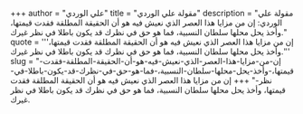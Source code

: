 +++
author = "علي الوردي"
title = "مقولة علي الوردي"
description = "مقولة علي الوردي: إن من مزايا هذا العصر الذي نعيش فيه هو أن الحقيقة المطلقة فقدت قيمتها، وأخذ يحل محلها سلطان النسبية، فما هو حق في نظرك قد يكون باطلا في نظر غيرك."
quote = '''إن من مزايا هذا العصر الذي نعيش فيه هو أن الحقيقة المطلقة فقدت قيمتها، وأخذ يحل محلها سلطان النسبية، فما هو حق في نظرك قد يكون باطلا في نظر غيرك.'''
slug = "إن-من-مزايا-هذا-العصر-الذي-نعيش-فيه-هو-أن-الحقيقة-المطلقة-فقدت-قيمتها،-وأخذ-يحل-محلها-سلطان-النسبية،-فما-هو-حق-في-نظرك-قد-يكون-باطلا-في-نظر-"
+++
إن من مزايا هذا العصر الذي نعيش فيه هو أن الحقيقة المطلقة فقدت قيمتها، وأخذ يحل محلها سلطان النسبية، فما هو حق في نظرك قد يكون باطلا في نظر غيرك.

